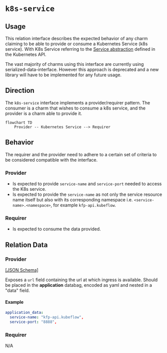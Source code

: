 # `k8s-service`

## Usage

This relation interface describes the expected behavior of any charm claiming to be able to provide or consume a Kubernetes Service (k8s service). With K8s Service referring to the [Service abstraction](https://kubernetes.io/docs/concepts/services-networking/service/ ) defined in the Kubernetes API.

The vast majority of charms using this interface are currently using serialized-data-interface. However this approach is deprecated and a new library will have to be implemented for any future usage.

## Direction
The `k8s-service` interface implements a provider/requirer pattern.
The consumer is a charm that wishes to consume a k8s service, and the provider is a charm able to provide it.

```mermaid
flowchart TD
    Provider -- Kubernetes Service --> Requirer
```

## Behavior

The requirer and the provider need to adhere to a certain set of criteria to be considered compatible with the interface.

### Provider

- Is expected to provide `service-name` and `service-port` needed to access the K8s service.
- Is expected to provide the `service-name` as not only the service resource name itself but also with its corresponding namespace i.e. `<service-name>.<namespace>`, for example `kfp-api.kubeflow`.

### Requirer

- Is expected to consume the data provided.

## Relation Data

### Provider

[\[JSON Schema\]](./schemas/provider.json)

Exposes a `url` field containing the url at which ingress is available. Should be placed in the **application** databag, encoded as yaml and nested in a "data" field.

#### Example

```yaml
application_data:
  service-name: "kfp-api.kubeflow",
  service-port: "8888",
```

### Requirer
N/A
